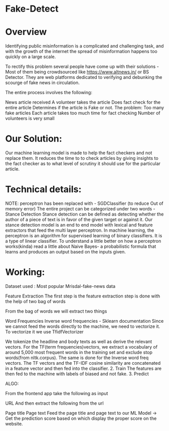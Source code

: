 # Fake-Detect

# Overview
Identifying public misinformation is a complicated and challenging task, and with the growth of the internet the spread of misinformation happens too quickly on a large scale.

To rectify this problem several people have come up with their solutions -  Most of them being crowdsourced like https://www.altnews.in/ or BS Detector. They are web platforms dedicated to verifying and debunking the scourge of fake news in circulation.

The entire process involves the following:

News article received
A volunteer takes the article
Does fact check for the entire article
Determines if the article is Fake or not.
The problem:
Too many fake articles
Each article takes too much time for fact checking
Number of volunteers is very small

# Our Solution:
Our machine learning model is made to help the fact checkers and not replace them. It reduces the time to to check articles by giving insights to the fact checker as to what level of scrutiny it should use for the particular article.

# Technical details:
NOTE: perceptron has been replaced with - SGDClassifier (to reduce Out of memory error) The entire project can be categorized under two words - Stance Detection Stance detection can be defined as detecting whether the author of a piece of text is in favor of the given target or against it. Our stance detection model is an end to end model with lexical and feature extractors that feed the multi layer perceptron. In machine learning, the perceptron is an algorithm for supervised learning of binary classifiers. It is a type of linear classifier. To understand a little better on how a perceptron works(kinda) read a little about Naive Bayes- a probabilistic formula that learns and produces an output based on the inputs given.

# Working:
Dataset used :
Most popular Mrisdal-fake-news data

Feature Extraction
The first step is the feature extraction step is done with the help of two bag of words

From the bag of words we will extract two things

Word Frequencies
Inverse word frequencies - Sklearn documentation
Since we cannot feed the words directly to the machine, we need to vectorize it. To vectorize it we use TfidfVectorizer

We tokenize the headline and body texts as well as derive the relevant vectors. For the TF(term frequencies)vectors, we extract a vocabulary of around 5,000 most frequent words in the training set and exclude stop words(from nltk.corpus). The same is done for the Inverse word freq vectors. The TF vectors and the TF-IDF cosine similarity are concatenated in a feature vector and then fed into the classifier. 2. Train The features are then fed to the machine with labels of biased and not fake. 3. Predict

ALGO:

From the frontend app take the following as input

URL
And then extract the following from the url

Page title
Page text
Feed the page title and page text to our ML Model -> Get the prediction score based on which display the proper score on the website.

